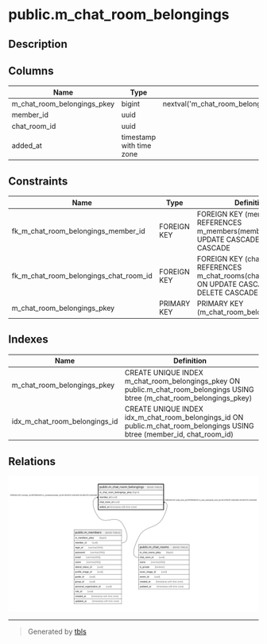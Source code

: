 # public.m_chat_room_belongings

## Description

## Columns

| Name | Type | Default | Nullable | Children | Parents | Comment |
| ---- | ---- | ------- | -------- | -------- | ------- | ------- |
| m_chat_room_belongings_pkey | bigint | nextval('m_chat_room_belongings_m_chat_room_belongings_pkey_seq'::regclass) | false |  |  |  |
| member_id | uuid |  | false |  | [public.m_members](public.m_members.md) |  |
| chat_room_id | uuid |  | false |  | [public.m_chat_rooms](public.m_chat_rooms.md) |  |
| added_at | timestamp with time zone |  | false |  |  |  |

## Constraints

| Name | Type | Definition |
| ---- | ---- | ---------- |
| fk_m_chat_room_belongings_member_id | FOREIGN KEY | FOREIGN KEY (member_id) REFERENCES m_members(member_id) ON UPDATE CASCADE ON DELETE CASCADE |
| fk_m_chat_room_belongings_chat_room_id | FOREIGN KEY | FOREIGN KEY (chat_room_id) REFERENCES m_chat_rooms(chat_room_id) ON UPDATE CASCADE ON DELETE CASCADE |
| m_chat_room_belongings_pkey | PRIMARY KEY | PRIMARY KEY (m_chat_room_belongings_pkey) |

## Indexes

| Name | Definition |
| ---- | ---------- |
| m_chat_room_belongings_pkey | CREATE UNIQUE INDEX m_chat_room_belongings_pkey ON public.m_chat_room_belongings USING btree (m_chat_room_belongings_pkey) |
| idx_m_chat_room_belongings_id | CREATE UNIQUE INDEX idx_m_chat_room_belongings_id ON public.m_chat_room_belongings USING btree (member_id, chat_room_id) |

## Relations

![er](public.m_chat_room_belongings.svg)

---

> Generated by [tbls](https://github.com/k1LoW/tbls)

